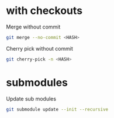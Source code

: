 # with checkouts
Merge without commit
```bash
git merge --no-commit <HASH>
```
Cherry pick without commit
```bash
git cherry-pick -n <HASH>
```

# submodules
Update sub modules
```bash
git submodule update --init --recursive
```
